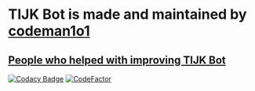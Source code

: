 
# TIJK Bot is made and maintained by [codeman1o1](https://github.com/codeman1o1)

## [People who helped with improving TIJK Bot](https://github.com/codeman1o1/TIJK-Bot/graphs/contributors)

[![Codacy Badge](https://api.codacy.com/project/badge/Grade/73e4f7e74ba54d87bedca9c55391488d)](https://app.codacy.com/gh/codeman1o1/TIJK-Bot?utm_source=github.com&utm_medium=referral&utm_content=codeman1o1/TIJK-Bot&utm_campaign=Badge_Grade_Settings)
[![CodeFactor](https://www.codefactor.io/repository/github/codeman1o1/tijk-bot/badge)](https://www.codefactor.io/repository/github/codeman1o1/tijk-bot)
